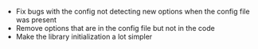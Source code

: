 - Fix bugs with the config not detecting new options when the config file was present
- Remove options that are in the config file but not in the code
- Make the library initialization a lot simpler
